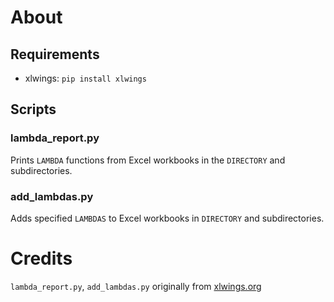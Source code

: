 # About
## Requirements
- xlwings: `pip install xlwings`

## Scripts
### lambda_report.py
Prints `LAMBDA` functions from Excel workbooks in the `DIRECTORY` and subdirectories.

### add_lambdas.py
Adds specified `LAMBDAS` to Excel workbooks in `DIRECTORY` and subdirectories.

# Credits
`lambda_report.py`, `add_lambdas.py` originally from [xlwings.org](https://www.xlwings.org/blog/excel-lambda-functions)